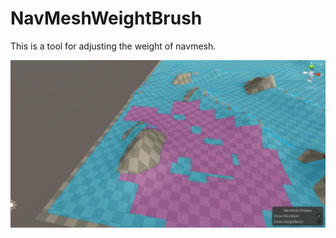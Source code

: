 # NavMeshWeightBrush

This is a tool for adjusting the weight of navmesh.

![](https://github.com/huyinxian/NavMeshWeightBrush/blob/main/Image/01.png)

